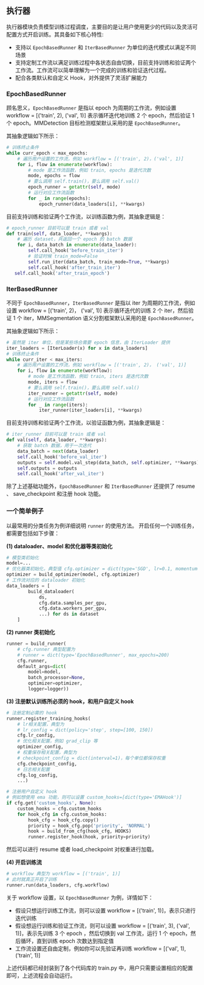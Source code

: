 ## 执行器

执行器模块负责模型训练过程调度，主要目的是让用户使用更少的代码以及灵活可配置方式开启训练。其具备如下核心特性:

- 支持以 `EpochBasedRunner` 和 `IterBasedRunner` 为单位的迭代模式以满足不同场景
- 支持定制工作流以满足训练过程中各状态自由切换，目前支持训练和验证两个工作流。工作流可以简单理解为一个完成的训练和验证迭代过程。
- 配合各类默认和自定义 Hook，对外提供了灵活扩展能力

### EpochBasedRunner

顾名思义，`EpochBasedRunner` 是指以 epoch 为周期的工作流，例如设置 workflow = [('train', 2), ('val', 1)] 表示循环迭代地训练 2 个 epoch，然后验证 1 个 epoch。MMDetection 目标检测框架默认采用的是 `EpochBasedRunner`。

其抽象逻辑如下所示：

```python
# 训练终止条件
while curr_epoch < max_epochs:
    # 遍历用户设置的工作流，例如 workflow = [('train', 2)，('val', 1)]
    for i, flow in enumerate(workflow):
        # mode 是工作流函数，例如 train, epochs 是迭代次数
        mode, epochs = flow
        # 要么调用 self.train()，要么调用 self.val()
        epoch_runner = getattr(self, mode)
        # 运行对应工作流函数
        for _ in range(epochs):
            epoch_runner(data_loaders[i], **kwargs)
```
目前支持训练和验证两个工作流，以训练函数为例，其抽象逻辑是：

```python
# epoch_runner 目前可以是 train 或者 val
def train(self, data_loader, **kwargs):
    # 遍历 dataset，共返回一个 epoch 的 batch 数据
    for i, data_batch in enumerate(data_loader):
        self.call_hook('before_train_iter')
        # 验证时候 train_mode=False
        self.run_iter(data_batch, train_mode=True, **kwargs)
        self.call_hook('after_train_iter')
   self.call_hook('after_train_epoch')
```

### IterBasedRunner
不同于 `EpochBasedRunner`，`IterBasedRunner` 是指以 iter 为周期的工作流，例如设置 workflow = [('train', 2)， ('val', 1)] 表示循环迭代的训练 2 个 iter，然后验证 1 个 iter，MMSegmentation 语义分割框架默认采用的是  `EpochBasedRunner`。

其抽象逻辑如下所示：

```python
# 虽然是 iter 单位，但是某些场合需要 epoch 信息，由 IterLoader 提供
iter_loaders = [IterLoader(x) for x in data_loaders]
# 训练终止条件
while curr_iter < max_iters:
    # 遍历用户设置的工作流，例如 workflow = [('train', 2)， ('val', 1)]
    for i, flow in enumerate(workflow):
        # mode 是工作流函数，例如 train, iters 是迭代次数
        mode, iters = flow
        # 要么调用 self.train()，要么调用 self.val()
        iter_runner = getattr(self, mode)
        # 运行对应工作流函数
        for _ in range(iters):
            iter_runner(iter_loaders[i], **kwargs)
```
目前支持训练和验证两个工作流，以验证函数为例，其抽象逻辑是：

```python
# iter_runner 目前可以是 train 或者 val
def val(self, data_loader, **kwargs):
    # 获取 batch 数据，用于一次迭代
    data_batch = next(data_loader)
    self.call_hook('before_val_iter')
    outputs = self.model.val_step(data_batch, self.optimizer, **kwargs)
    self.outputs = outputs
    self.call_hook('after_val_iter')
```

除了上述基础功能外，`EpochBasedRunner` 和 `IterBasedRunner` 还提供了 resume 、 save_checkpoint 和注册 hook 功能。

### 一个简单例子
以最常用的分类任务为例详细说明 `runner` 的使用方法。 开启任何一个训练任务，都需要包括如下步骤：

**(1) dataloader、model 和优化器等类初始化**

```python
# 模型类初始化
model=...
# 优化器类初始化，典型值 cfg.optimizer = dict(type='SGD', lr=0.1, momentum=0.9, weight_decay=0.0001)
optimizer = build_optimizer(model, cfg.optimizer)
# 工作流对应的 dataloader 初始化
data_loaders = [
        build_dataloader(
            ds,
            cfg.data.samples_per_gpu,
            cfg.data.workers_per_gpu,
            ...) for ds in dataset
    ]
```

**(2) runner 类初始化**

```python
runner = build_runner(
    # cfg.runner 典型配置为
    # runner = dict(type='EpochBasedRunner', max_epochs=200)
    cfg.runner,
    default_args=dict(
        model=model,
        batch_processor=None,
        optimizer=optimizer,
        logger=logger))
```

**(3) 注册默认训练所必须的 hook，和用户自定义 hook**

```python
# 注册定制必需的 hook
runner.register_training_hooks(
    # lr相关配置，典型为
    # lr_config = dict(policy='step', step=[100, 150])
    cfg.lr_config,
    # 优化相关配置，例如 grad_clip 等
    optimizer_config,
    # 权重保存相关配置，典型为
    # checkpoint_config = dict(interval=1)，每个单位都保存权重
    cfg.checkpoint_config,
    # 日志相关配置
    cfg.log_config,
    ...)

# 注册用户自定义 hook
# 例如想使用 ema 功能，则可以设置 custom_hooks=[dict(type='EMAHook')]
if cfg.get('custom_hooks', None):
    custom_hooks = cfg.custom_hooks
    for hook_cfg in cfg.custom_hooks:
        hook_cfg = hook_cfg.copy()
        priority = hook_cfg.pop('priority', 'NORMAL')
        hook = build_from_cfg(hook_cfg, HOOKS)
        runner.register_hook(hook, priority=priority)
```

然后可以进行 resume 或者 load_checkpoint 对权重进行加载。

**(4) 开启训练流**

```python
# workflow 典型为 workflow = [('train', 1)]
# 此时就真正开启了训练
runner.run(data_loaders, cfg.workflow)
```

关于 workflow 设置，以 `EpochBasedRunner` 为例，详情如下：

- 假设只想运行训练工作流，则可以设置 workflow = [('train', 1)]，表示只进行迭代训练
- 假设想运行训练和验证工作流，则可以设置 workflow = [('train',  3), ('val', 1)]，表示先训练 3 个 epoch ，然后切换到 val 工作流，运行 1 个 epoch，然后循环，直到训练 epoch 次数达到指定值
- 工作流设置还自由定制，例如你可以先验证再训练 workflow = [('val', 1), ('train', 1)]

上述代码都已经封装到了各个代码库的 train.py 中，用户只需要设置相应的配置即可，上述流程会自动运行。
